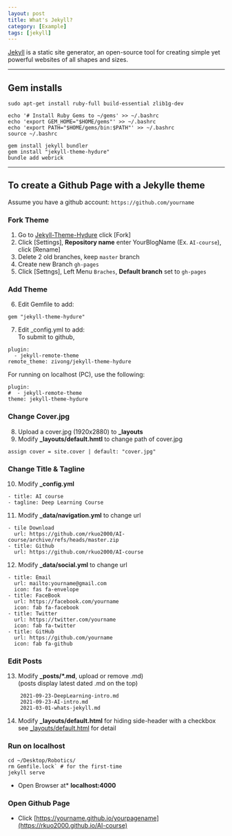```yaml
---
layout: post
title: What's Jekyll?
category: [Example]
tags: [jekyll]
---
```


[Jekyll](https://jekyllrb.com) is a static site generator, an open-source tool for creating simple yet powerful websites of all shapes and sizes. 

---
## Gem installs
```
sudo apt-get install ruby-full build-essential zlib1g-dev

echo '# Install Ruby Gems to ~/gems' >> ~/.bashrc
echo 'export GEM_HOME="$HOME/gems"' >> ~/.bashrc
echo 'export PATH="$HOME/gems/bin:$PATH"' >> ~/.bashrc
source ~/.bashrc

gem install jekyll bundler
gem install "jekyll-theme-hydure"
bundle add webrick
```

---
## To create a Github Page with a Jekylle theme
Assume you have a github account: `https://github.com/yourname`
### Fork Theme
1. Go to [Jekyll-Theme-Hydure](https://github.com/zivong/jekyll-theme-hydure) click [Fork] <br />
2. Click [Settings], **Repository name** enter YourBlogName (Ex. `AI-course`), click [Rename]<br />
3. Delete 2 old branches, keep `master` branch <br />
4. Create new Branch `gh-pages` <br />
5. Click [Settngs], Left Menu `Braches`, **Default branch** set to `gh-pages`
### Add Theme
6. Edit Gemfile to add: <br />
```
gem "jekyll-theme-hydure"
```
7. Edit _config.yml to add: <br />
To submit to github,
```
plugin:
  - jekyll-remote-theme
remote_theme: zivong/jekyll-theme-hydure
```
For running on localhost (PC), use the following:
```
plugin:
#  - jekyll-remote-theme
theme: jekyll-theme-hydure
```

### Change Cover.jpg
8. Upload a cover.jpg (1920x2880) to **_layouts** <br /> 
9. Modify **_layouts/default.hmtl** to change path of cover.jpg <br />
```
assign cover = site.cover | default: "cover.jpg"
```
### Change Title & Tagline
10. Modify **_config.yml**  <br />
```
- title: AI course
- tagline: Deep Learning Course
```
11. Modify **_data/navigation.yml** to change url<br />
```
- tile Download
  url: https://github.com/rkuo2000/AI-course/archive/refs/heads/master.zip
- title: Github
  url: https://github.com/rkuo2000/AI-course
```
12. Modify **_data/social.yml** to change url<br />
```
- title: Email
  url: mailto:yourname@gmail.com
  icon: fas fa-envelope
- title: FaceBook
  url: https://facebook.com/yourname
  icon: fab fa-facebook
- title: Twitter
  url: https://twitter.com/yourname
  icon: fab fa-twitter
- title: GitHub
  url: https://github.com/yourname
  icon: fab fa-github
```
### Edit Posts
13. Modify **_posts/*.md**, upload or remove .md) <br />
    (posts display latest dated .md on the top) <br />
```
    2021-09-23-DeepLearning-intro.md
    2021-09-23-AI-intro.md
    2021-03-01-whats-jekyll.md
```
14. Modify **_layouts/default.html** for hiding side-header with a checkbox <br />
    see [_layouts/default.html](https://github.com/rkuo2000/AI-course/blob/gh-pages/_layouts/default.html) for detail

### Run on localhost
```
cd ~/Desktop/Robotics/
rm Gemfile.lock` # for the first-time
jekyll serve
```

* Open Browser at* **localhost:4000**<br>

### Open Github Page    
* Click [https://yourname.github.io/yourpagename](https://rkuo2000.github.io/AI-course) 

<br>
<br>    
    

